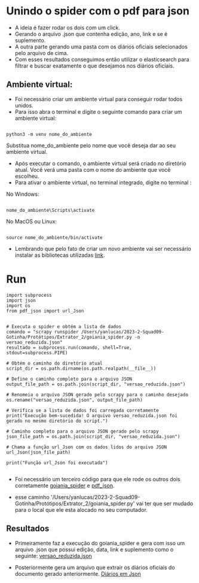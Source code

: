 # Unindo o spider com o pdf para json

- A ideia é fazer rodar os dois com um click.
- Gerando o arquivo .json que contenha edição, ano, link e se é suplemento.
- A outra parte gerando uma pasta com os diários oficiais selecionados pelo arquivo de cima.
- Com esses resultados conseguimos então utilizar o elasticsearch para filtrar e buscar exatamente o que desejamos nos diários oficiais.

## Ambiente virtual:

- Foi necessário criar um ambiente virtual para conseguir rodar todos unidos.
- Para isso abra o terminal e digite o seguinte comando para criar um ambiente virtual:

```

python3 -m venv nome_do_ambiente
```

Substitua nome_do_ambiente pelo nome que você deseja dar ao seu ambiente virtual.

- Após executar o comando, o ambiente virtual será criado no diretório atual. Você verá uma pasta com o nome do ambiente que você escolheu.
- Para ativar o ambiente virtual, no terminal integrado, digite no terminal :

No Windows:

```

nome_do_ambiente\Scripts\activate
```

No MacOS ou Linux:

```

source nome_do_ambiente/bin/activate
```

- Lembrando que pelo fato de criar um novo ambiente vai ser necessário instalar as bibliotecas utilizadas [link](https://github.com/unb-mds/2023-2-Squad09-Gotinha/blob/main/README.md).

# Run

```
import subprocess
import json
import os
from pdf_json import url_Json


# Executa o spider e obtém a lista de dados
comando = "scrapy runspider /Users/yanlucas/2023-2-Squad09-Gotinha/Protótipos/Extrator_2/goiania_spider.py -o versao_reduzida.json"
resultado = subprocess.run(comando, shell=True, stdout=subprocess.PIPE)

# Obtém o caminho do diretório atual
script_dir = os.path.dirname(os.path.realpath(__file__))

# Define o caminho completo para o arquivo JSON
output_file_path = os.path.join(script_dir, "versao_reduzida.json")

# Renomeia o arquivo JSON gerado pelo scrapy para o caminho desejado
os.rename("versao_reduzida.json", output_file_path)

# Verifica se a lista de dados foi carregada corretamente
print("Execução bem-sucedida! O arquivo versao_reduzida.json foi gerado no mesmo diretório do script.")

# Caminho completo para o arquivo JSON gerado pelo scrapy
json_file_path = os.path.join(script_dir, "versao_reduzida.json")

# Chama a função url_Json com os dados lidos do arquivo JSON
url_Json(json_file_path)

print("Função url_Json foi executada")


```

- Foi necessário um terceiro código para que ele rode os outros dois corretamente [goiania_spider](https://github.com/unb-mds/2023-2-Squad09-Gotinha/blob/main/Protótipos/Extrator_V2/goiania_spider.py) e [pdf_json](https://github.com/unb-mds/2023-2-Squad09-Gotinha/blob/main/Protótipos/Extrator_V2/pdf_json.py).

- esse caminho '/Users/yanlucas/2023-2-Squad09-Gotinha/Protótipos/Extrator_2/goiania_spider.py' vai ter que ser mudado para o local que ele esta alocado no seu computador.

## Resultados

- Primeiramente faz a execução do goiania_spider e gera com isso um arquivo .json que possui edição, data, link e suplemento como o seguinte:
[versao_reduzida.json](https://github.com/unb-mds/2023-2-Squad09-Gotinha/blob/main/Protótipos/Extrator_V2/versao_reduzida.json)

- Posteriormente gera um arquivo que extrair os diários oficiais do documento gerado anteriormente.
[Diários em Json](https://github.com/unb-mds/2023-2-Squad09-Gotinha/tree/main/Protótipos/Extrator_V2/Diários%20em%20json)



